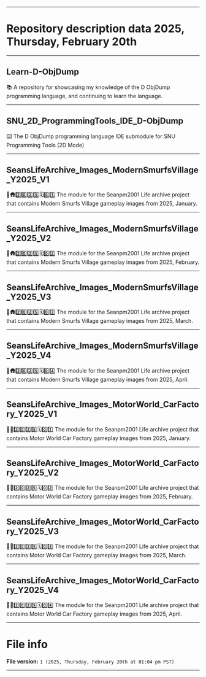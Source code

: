 
***

# Repository description data 2025, Thursday, February 20th

---

## Learn-D-ObjDump

📚️ A repository for showcasing my knowledge of the D ObjDump programming language, and continuing to learn the language. 

---

## SNU_2D_ProgrammingTools_IDE_D-ObjDump

⌨️ The D ObjDump programming language IDE submodule for SNU Programming Tools (2D Mode)

---

## SeansLifeArchive_Images_ModernSmurfsVillage_Y2025_V1

🔵️🛖️2️⃣️0️⃣️2️⃣️5️⃣️🗓️0️⃣️1️⃣️ The module for the Seanpm2001 Life archive project that contains Modern Smurfs Village gameplay images from 2025, January.

---

## SeansLifeArchive_Images_ModernSmurfsVillage_Y2025_V2

🔵️🛖️2️⃣️0️⃣️2️⃣️5️⃣️🗓️0️⃣️2️⃣️ The module for the Seanpm2001 Life archive project that contains Modern Smurfs Village gameplay images from 2025, February.

---

## SeansLifeArchive_Images_ModernSmurfsVillage_Y2025_V3

🔵️🛖️2️⃣️0️⃣️2️⃣️5️⃣️🗓️0️⃣️3️⃣️ The module for the Seanpm2001 Life archive project that contains Modern Smurfs Village gameplay images from 2025, March.

---

## SeansLifeArchive_Images_ModernSmurfsVillage_Y2025_V4

🔵️🛖️2️⃣️0️⃣️2️⃣️5️⃣️🗓️0️⃣️4️⃣️ The module for the Seanpm2001 Life archive project that contains Modern Smurfs Village gameplay images from 2025, April.

---

## SeansLifeArchive_Images_MotorWorld_CarFactory_Y2025_V1

🚧️🚗️2️⃣️0️⃣️2️⃣️5️⃣️🗓️0️⃣️1️⃣️ The module for the Seanpm2001 Life archive project that contains Motor World Car Factory gameplay images from 2025, January.

---

## SeansLifeArchive_Images_MotorWorld_CarFactory_Y2025_V2

🚧️🚗️2️⃣️0️⃣️2️⃣️5️⃣️🗓️0️⃣️2️⃣️ The module for the Seanpm2001 Life archive project that contains Motor World Car Factory gameplay images from 2025, February.

---

## SeansLifeArchive_Images_MotorWorld_CarFactory_Y2025_V3

🚧️🚗️2️⃣️0️⃣️2️⃣️5️⃣️🗓️0️⃣️3️⃣️ The module for the Seanpm2001 Life archive project that contains Motor World Car Factory gameplay images from 2025, March.

---

## SeansLifeArchive_Images_MotorWorld_CarFactory_Y2025_V4

🚧️🚗️2️⃣️0️⃣️2️⃣️5️⃣️🗓️0️⃣️4️⃣️ The module for the Seanpm2001 Life archive project that contains Motor World Car Factory gameplay images from 2025, April.

***

# File info

**File version:** `1 (2025, Thursday, February 20th at 01:04 pm PST)`

***

